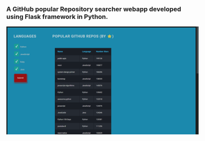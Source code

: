 <h3>A GitHub popular Repository searcher webapp developed using Flask framework in Python.</h3>
<img src="Images/demo.png">
